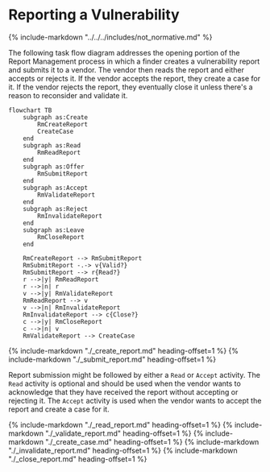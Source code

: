# Reporting a Vulnerability

{% include-markdown "../../../includes/not_normative.md" %}

The following task flow diagram addresses the opening portion of the Report Management process in which a finder
creates a vulnerability report and submits it to a vendor. The vendor then reads the report and either accepts or
rejects it. If the vendor accepts the report, they create a case for it. If the vendor rejects the report, they
eventually close it unless there's a reason to reconsider and validate it.

```mermaid
flowchart TB
    subgraph as:Create
        RmCreateReport
        CreateCase
    end
    subgraph as:Read
        RmReadReport
    end
    subgraph as:Offer
        RmSubmitReport
    end
    subgraph as:Accept
        RmValidateReport
    end
    subgraph as:Reject
        RmInvalidateReport
    end
    subgraph as:Leave
        RmCloseReport
    end
    
    RmCreateReport --> RmSubmitReport
    RmSubmitReport -.-> v{Valid?}
    RmSubmitReport --> r{Read?}
    r -->|y| RmReadReport
    r -->|n| r
    v -->|y| RmValidateReport
    RmReadReport --> v
    v -->|n| RmInvalidateReport
    RmInvalidateReport --> c{Close?}
    c -->|y| RmCloseReport
    c -->|n| v
    RmValidateReport --> CreateCase
```

{% include-markdown "./_create_report.md" heading-offset=1 %}
{% include-markdown "./_submit_report.md" heading-offset=1 %}

Report submission might be followed by either a `Read` or `Accept` activity.
The `Read` activity is optional and should be used when the vendor wants to
acknowledge that they have received the report without accepting or rejecting
it. The `Accept` activity is used when the vendor wants to accept the report
and create a case for it.

{% include-markdown "./_read_report.md" heading-offset=1 %}
{% include-markdown "./_validate_report.md" heading-offset=1 %}
{% include-markdown "./_create_case.md" heading-offset=1 %}
{% include-markdown "./_invalidate_report.md" heading-offset=1 %}
{% include-markdown "./_close_report.md" heading-offset=1 %}

